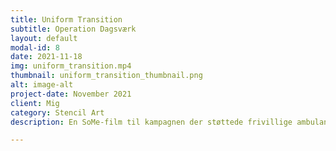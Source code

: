 ```yaml
---
title: Uniform Transition
subtitle: Operation Dagsværk
layout: default
modal-id: 8
date: 2021-11-18
img: uniform_transition.mp4
thumbnail: uniform_transition_thumbnail.png
alt: image-alt
project-date: November 2021
client: Mig
category: Stencil Art
description: En SoMe-film til kampagnen der støttede frivillige ambulance-reddere i Libanon.

---
```

